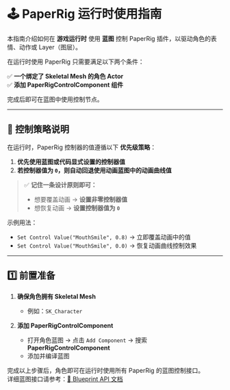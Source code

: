 # 🕹️ PaperRig 运行时使用指南

本指南介绍如何在 **游戏运行时** 使用 **蓝图** 控制 PaperRig 插件，以驱动角色的表情、动作或 Layer（图层）。

在运行时使用 PaperRig 只需要满足以下两个条件：

✅ **一个绑定了 Skeletal Mesh 的角色 Actor**  
✅ **添加 PaperRigControlComponent 组件**

完成后即可在蓝图中使用控制节点。

---

## 🎯 控制策略说明

在运行时，PaperRig 控制器的值遵循以下 **优先级策略**：

1. **优先使用蓝图或代码显式设置的控制器值**
2. **若控制器值为 `0`，则自动回退使用动画蓝图中的动画曲线值**

> ✅ **记住一条设计原则即可：**  
> - 想要覆盖动画 → **设置非零控制器值**  
> - 想恢复动画 → **设置控制器值为 `0`**

示例用法：

- `Set Control Value("MouthSmile", 0.8)` → 立即覆盖动画中的值  
- `Set Control Value("MouthSmile", 0.0)` → 恢复动画曲线控制效果

---

## 1️⃣ 前置准备

1. **确保角色拥有 Skeletal Mesh**
   - 例如：`SK_Character`

2. **添加 PaperRigControlComponent**
   - 打开角色蓝图 → 点击 `Add Component` → 搜索 **PaperRigControlComponent**
   - 添加并编译蓝图

完成以上步骤后，角色即可在运行时使用所有 PaperRig 的蓝图控制接口。  
详细蓝图接口请参考：[📘 Blueprint API 文档](../API/BlueprintAPI.md)
